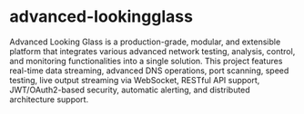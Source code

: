 # advanced-lookingglass
 Advanced Looking Glass is a production-grade, modular, and extensible platform that integrates various advanced network testing, analysis, control, and monitoring functionalities into a single solution. This project features real-time data streaming, advanced DNS operations, port scanning, speed testing, live output streaming via WebSocket, RESTful API support, JWT/OAuth2-based security, automatic alerting, and distributed architecture support.
